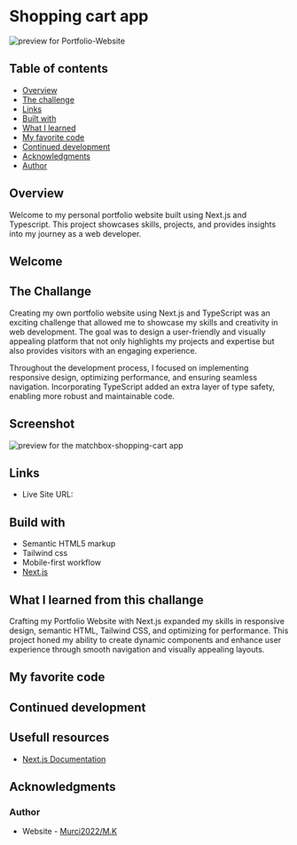 # Shopping cart app

![preview for Portfolio-Website](.screenshot.png)

## Table of contents

- [Overview](#overview)
- [The challenge](#the-challange)
- [Links](#links)
- [Built with](#build-with)
- [What I learned](#what-i-learned-from-this-challange)
- [My favorite code](#my-favorite-code)
- [Continued development](#continued-development)
- [Acknowledgments](#continued-development)
- [Author](#author)

## Overview

Welcome to my personal portfolio website built using Next.js and Typescript. This project showcases skills, projects, and provides insights into my journey as a web developer.

## Welcome

## The Challange

Creating my own portfolio website using Next.js and TypeScript was an exciting challenge that allowed me to showcase my skills and creativity in web development. The goal was to design a user-friendly and visually appealing platform that not only highlights my projects and expertise but also provides visitors with an engaging experience.

Throughout the development process, I focused on implementing responsive design, optimizing performance, and ensuring seamless navigation. Incorporating TypeScript added an extra layer of type safety, enabling more robust and maintainable code.

## Screenshot

![preview for the matchbox-shopping-cart app](./screenshot.png)

## Links

- Live Site URL:

## Build with

- Semantic HTML5 markup
- Tailwind css
- Mobile-first workflow
- [Next.js](https://nextjs.org/docs)

## What I learned from this challange

Crafting my Portfolio Website with Next.js expanded my skills in responsive design, semantic HTML, Tailwind CSS, and optimizing for performance. This project honed my ability to create dynamic components and enhance user experience through smooth navigation and visually appealing layouts.

## My favorite code

## Continued development

## Usefull resources

- [Next.js Documentation](https://nextjs.org/docs)

## Acknowledgments

### Author

- Website - [Murci2022/M.K](https://portfolio-mate.vercel.app/)
